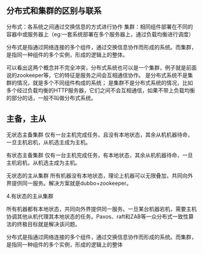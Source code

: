 ## 分布式和集群的区别与联系
分布式：各系统之间通过交换信息的方式进行协作
集群：相同组件部署在不同的容器中或服务器上（eg:一套系统部署在多个服务器上，通过负载均衡进行调度）

分布式是指通过网络连接的多个组件，通过交换信息协作而形成的系统。而集群，是指同一种组件的多个实例，形成的逻辑上的整体。

可以看出这两个概念并不完全冲突，分布式系统也可以是一个集群，例子就是前面说的zookeeper等，它的特征是服务之间会互相通信协作。
是分布式系统不是集群的情况，就是多个不同组件构成的系统；
是集群不是分布式系统的情况，比如多个经过负载均衡的HTTP服务器，它们之间不会互相通信，如果不带上负载均衡的部分的话，一般不叫做分布式系统。


## 主备，主从

无状态主备集群
仅有一台主机完成任务，且没有本地状态，其余从机机器待命，一旦主机宕机，从机选主成为主机。

有状态主备集群
仅有一台主机完成任务，有本地状态，其余从机机器待命，一旦主机宕机，从机选主成为主机。

无状态的主从集群
所有机器没有本地状态，理论上机器可以无限叠加，共同向外界提供同一服务。解决方案就是dubbo+zookeeper。

4.有状态的主从集群

所有机器都有本地状态，共同向外界提供同一服务。一旦某台机器宕机，需要主机协调其他从机代理其本地状态的任务。Paxos、raft和ZAB等一众分布式一致性算法的终极目标就是解决该问题。




分布式是指通过网络连接的多个组件，通过交换信息协作而形成的系统。而集群，是指同一种组件的多个实例，形成的逻辑上的整体